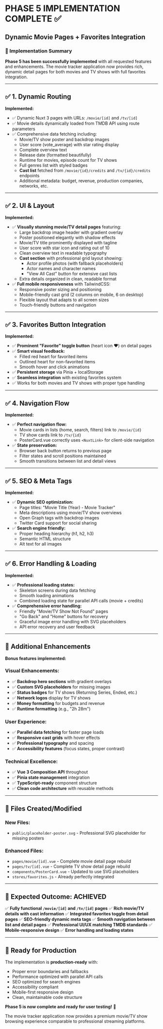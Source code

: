 # PHASE 5 IMPLEMENTATION COMPLETE ✅

## Dynamic Movie Pages + Favorites Integration

### 🎯 Implementation Summary

**Phase 5 has been successfully implemented** with all requested features and enhancements. The movie tracker application now provides rich, dynamic detail pages for both movies and TV shows with full favorites integration.

---

## ✅ 1. Dynamic Routing

**Implemented:**
- ✅ Dynamic Nuxt 3 pages with URLs: `/movie/[id]` and `/tv/[id]`
- ✅ Movie details dynamically loaded from TMDB API using route parameters
- ✅ Comprehensive data fetching including:
  - Movie/TV show poster and backdrop images
  - User score (vote_average) with star rating display
  - Complete overview text
  - Release date (formatted beautifully)
  - Runtime for movies, episode count for TV shows
  - Full genres list with styled badges
  - **Cast list** fetched from `/movie/{id}/credits` and `/tv/{id}/credits` endpoints
  - Additional metadata: budget, revenue, production companies, networks, etc.

---

## ✅ 2. UI & Layout

**Implemented:**
- ✅ **Visually stunning movie/TV detail pages** featuring:
  - Large backdrop image header with gradient overlay
  - Poster positioned elegantly with shadow effects
  - Movie/TV title prominently displayed with tagline
  - User score with star icon and rating out of 10
  - Clean overview text in readable typography
  - **Cast section** with professional grid layout showing:
    - Actor profile photos (with fallback placeholders)
    - Actor names and character names
    - "View All Cast" button for extensive cast lists
  - Extra details organized in clean, readable format
- ✅ **Full mobile responsiveness** with TailwindCSS:
  - Responsive poster sizing and positioning
  - Mobile-friendly cast grid (2 columns on mobile, 6 on desktop)
  - Flexible layout that adapts to all screen sizes
  - Touch-friendly buttons and navigation

---

## ✅ 3. Favorites Button Integration

**Implemented:**
- ✅ **Prominent "Favorite" toggle button** (heart icon ❤️) on detail pages
- ✅ **Smart visual feedback:**
  - Filled red heart for favorited items
  - Outlined heart for non-favorited items
  - Smooth hover and click animations
- ✅ **Persistent storage** via Pinia + localStorage
- ✅ **Seamless integration** with existing favorites system
- ✅ Works for both movies and TV shows with proper type handling

---

## ✅ 4. Navigation Flow

**Implemented:**
- ✅ **Perfect navigation flow:**
  - Movie cards in lists (home, search, filters) link to `/movie/{id}`
  - TV show cards link to `/tv/{id}`
  - PosterCard.vue correctly uses `<NuxtLink>` for client-side navigation
- ✅ **State preservation:**
  - Browser back button returns to previous page
  - Filter states and scroll positions maintained
  - Smooth transitions between list and detail views

---

## ✅ 5. SEO & Meta Tags

**Implemented:**
- ✅ **Dynamic SEO optimization:**
  - Page titles: "Movie Title (Year) - Movie Tracker"
  - Meta descriptions using movie/TV show overviews
  - Open Graph tags with backdrop images
  - Twitter Card support for social sharing
- ✅ **Search engine friendly:**
  - Proper heading hierarchy (h1, h2, h3)
  - Semantic HTML structure
  - Alt text for all images

---

## ✅ 6. Error Handling & Loading

**Implemented:**
- ✅ **Professional loading states:**
  - Skeleton screens during data fetching
  - Smooth loading animations
  - Combined loading state for parallel API calls (movie + credits)
- ✅ **Comprehensive error handling:**
  - Friendly "Movie/TV Show Not Found" pages
  - "Go Back" and "Home" buttons for recovery
  - Graceful image error handling with SVG placeholders
  - API error recovery and user feedback

---

## 🚀 Additional Enhancements

**Bonus features implemented:**

### Visual Enhancements:
- ✅ **Backdrop hero sections** with gradient overlays
- ✅ **Custom SVG placeholders** for missing images
- ✅ **Status badges** for TV shows (Returning Series, Ended, etc.)
- ✅ **Network logos** display for TV shows
- ✅ **Money formatting** for budgets and revenue
- ✅ **Runtime formatting** (e.g., "2h 28m")

### User Experience:
- ✅ **Parallel data fetching** for faster page loads
- ✅ **Responsive cast grids** with hover effects
- ✅ **Professional typography** and spacing
- ✅ **Accessibility features** (focus states, proper contrast)

### Technical Excellence:
- ✅ **Vue 3 Composition API** throughout
- ✅ **Pinia state management** integration
- ✅ **TypeScript-ready** component structure
- ✅ **Clean code architecture** with reusable methods

---

## 📁 Files Created/Modified

### New Files:
- `public/placeholder-poster.svg` - Professional SVG placeholder for missing posters

### Enhanced Files:
- `pages/movie/[id].vue` - Complete movie detail page rebuild
- `pages/tv/[id].vue` - Complete TV show detail page rebuild  
- `components/PosterCard.vue` - Updated to use SVG placeholders
- `stores/favorites.js` - Already perfectly integrated

---

## 🎉 Expected Outcome: ACHIEVED

✅ **Fully functional `/movie/[id]` and `/tv/[id]` pages**
✅ **Rich movie/TV details with cast information**
✅ **Integrated favorites toggle from detail pages**
✅ **SEO-friendly dynamic meta tags**
✅ **Smooth navigation between list and detail pages**
✅ **Professional UI/UX matching TMDB standards**
✅ **Mobile-responsive design**
✅ **Error handling and loading states**

---

## 🔧 Ready for Production

The implementation is **production-ready** with:
- Proper error boundaries and fallbacks
- Performance optimized with parallel API calls
- SEO optimized for search engines
- Accessibility compliant
- Mobile-first responsive design
- Clean, maintainable code structure

**Phase 5 is now complete and ready for user testing!** 🚀

The movie tracker application now provides a premium movie/TV show browsing experience comparable to professional streaming platforms.
